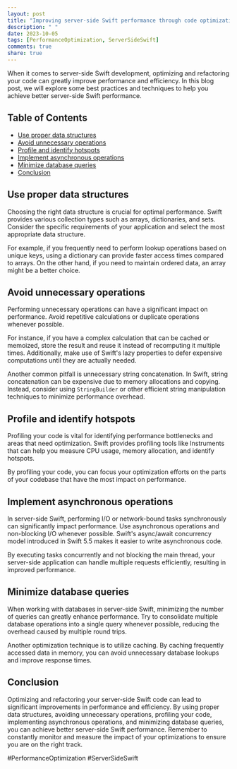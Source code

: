 ```yaml
---
layout: post
title: "Improving server-side Swift performance through code optimization and refactoring"
description: " "
date: 2023-10-05
tags: [PerformanceOptimization, ServerSideSwift]
comments: true
share: true
---
```


When it comes to server-side Swift development, optimizing and refactoring your code can greatly improve performance and efficiency. In this blog post, we will explore some best practices and techniques to help you achieve better server-side Swift performance.

## Table of Contents
- [Use proper data structures](#use-proper-data-structures)
- [Avoid unnecessary operations](#avoid-unnecessary-operations)
- [Profile and identify hotspots](#profile-and-identify-hotspots)
- [Implement asynchronous operations](#implement-asynchronous-operations)
- [Minimize database queries](#minimize-database-queries)
- [Conclusion](#conclusion)

## Use proper data structures

Choosing the right data structure is crucial for optimal performance. Swift provides various collection types such as arrays, dictionaries, and sets. Consider the specific requirements of your application and select the most appropriate data structure.

For example, if you frequently need to perform lookup operations based on unique keys, using a dictionary can provide faster access times compared to arrays. On the other hand, if you need to maintain ordered data, an array might be a better choice.

## Avoid unnecessary operations

Performing unnecessary operations can have a significant impact on performance. Avoid repetitive calculations or duplicate operations whenever possible. 

For instance, if you have a complex calculation that can be cached or memoized, store the result and reuse it instead of recomputing it multiple times. Additionally, make use of Swift's lazy properties to defer expensive computations until they are actually needed.

Another common pitfall is unnecessary string concatenation. In Swift, string concatenation can be expensive due to memory allocations and copying. Instead, consider using `StringBuilder` or other efficient string manipulation techniques to minimize performance overhead.

## Profile and identify hotspots

Profiling your code is vital for identifying performance bottlenecks and areas that need optimization. Swift provides profiling tools like Instruments that can help you measure CPU usage, memory allocation, and identify hotspots.

By profiling your code, you can focus your optimization efforts on the parts of your codebase that have the most impact on performance.

## Implement asynchronous operations

In server-side Swift, performing I/O or network-bound tasks synchronously can significantly impact performance. Use asynchronous operations and non-blocking I/O whenever possible. Swift's async/await concurrency model introduced in Swift 5.5 makes it easier to write asynchronous code.

By executing tasks concurrently and not blocking the main thread, your server-side application can handle multiple requests efficiently, resulting in improved performance.

## Minimize database queries

When working with databases in server-side Swift, minimizing the number of queries can greatly enhance performance. Try to consolidate multiple database operations into a single query whenever possible, reducing the overhead caused by multiple round trips.

Another optimization technique is to utilize caching. By caching frequently accessed data in memory, you can avoid unnecessary database lookups and improve response times.

## Conclusion

Optimizing and refactoring your server-side Swift code can lead to significant improvements in performance and efficiency. By using proper data structures, avoiding unnecessary operations, profiling your code, implementing asynchronous operations, and minimizing database queries, you can achieve better server-side Swift performance. Remember to constantly monitor and measure the impact of your optimizations to ensure you are on the right track.

#PerformanceOptimization #ServerSideSwift